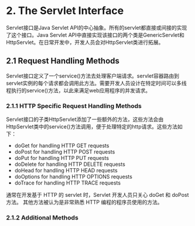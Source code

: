 # 2. The Servlet Interface

Servlet接口是Java Servlet API的中心抽象。所有的servlet都直接或间接的实现了这个接口。Java Servlet API中直接实现该接口的两个类是GenericServlet和HttpServlet。在日常开发中，开发人员会对HttpServlet类进行拓展。

## 2.1 Request Handling Methods

Servlet接口定义了一个service()方法去处理客户端请求。servlet容器路由到servlet实例的每个请求都会调用此方法。需要开发人员设计在特定时间可以多线程执行的service()方法，以此来满足web应用程序的并发请求。

### 2.1.1 HTTP Specific Request Handling Methods

Servlet接口的子类HttpServlet添加了一些额外的方法，这些方法会由HttpServlet类中的service()方法调用，便于处理特定的http请求。这些方法如下：

* doGet for handling HTTP GET requests
* doPost for handling HTTP POST requests
* doPut for handling HTTP PUT requests
* doDelete for handling HTTP DELETE requests
* doHead for handling HTTP HEAD requests
* doOptions for handling HTTP OPTIONS requests
* doTrace for handling HTTP TRACE requests

通常在开发基于 HTTP 的 servlet 时，Servlet 开发人员只关心 doGet 和 doPost 方法。 其他方法被认为是非常熟悉 HTTP 编程的程序员使用的方法。

### 2.1.2 Additional Methods

